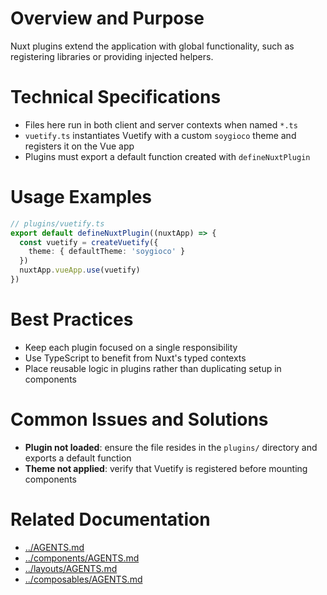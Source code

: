 # Overview and Purpose
Nuxt plugins extend the application with global functionality, such as registering libraries or providing injected helpers.

# Technical Specifications
- Files here run in both client and server contexts when named `*.ts`
- `vuetify.ts` instantiates Vuetify with a custom `soygioco` theme and registers it on the Vue app
- Plugins must export a default function created with `defineNuxtPlugin`

# Usage Examples
```ts
// plugins/vuetify.ts
export default defineNuxtPlugin((nuxtApp) => {
  const vuetify = createVuetify({
    theme: { defaultTheme: 'soygioco' }
  })
  nuxtApp.vueApp.use(vuetify)
})
```

# Best Practices
- Keep each plugin focused on a single responsibility
- Use TypeScript to benefit from Nuxt's typed contexts
- Place reusable logic in plugins rather than duplicating setup in components

# Common Issues and Solutions
- **Plugin not loaded**: ensure the file resides in the `plugins/` directory and exports a default function
- **Theme not applied**: verify that Vuetify is registered before mounting components

# Related Documentation
- [../AGENTS.md](../AGENTS.md)
- [../components/AGENTS.md](../components/AGENTS.md)
- [../layouts/AGENTS.md](../layouts/AGENTS.md)
- [../composables/AGENTS.md](../composables/AGENTS.md)

